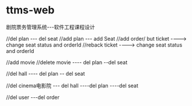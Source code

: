 # ttms-web

剧院票务管理系统---软件工程课程设计

//del plan --- del seat
//add plan --- add Seat
//add order/ but ticket ----> change seat status and orderId
//reback ticket ----> change seat status and orderId

//add movie
//delete movie ---- del plan --del seat

//del hall ---- del plan -- del seat

//del cinema电影院 --- del hall ----del plan ----del seat

//del user ---del order